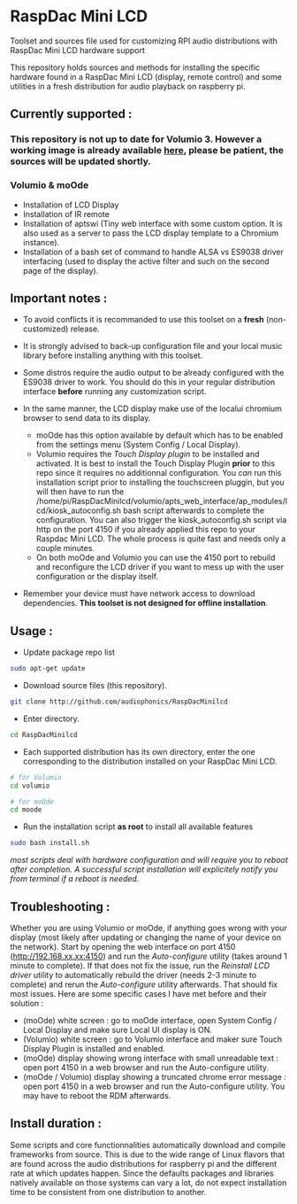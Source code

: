 # RaspDac Mini LCD
Toolset and sources file used for customizing RPI audio distributions with RaspDac Mini LCD  hardware support 

This repository holds sources and methods for installing the specific hardware found in a RaspDac Mini LCD (display, remote control) and some utilities in a fresh distribution for audio playback on raspberry pi. 

## Currently supported : 

### This repository is not up to date for Volumio 3. However a working image is already available [here](https://www.audiophonics.fr/en/blog-diy-audio/23-start-up-evo-raspdac-rasptouch-raspdac-mini-with-a-pre-configured-image.html#rdmlcd), please be patient, the sources will be updated shortly. 

### Volumio & moOde
* Installation of LCD Display
* Installation of IR remote
* Installation of aptswi (Tiny web interface with some custom option. It is also used as a server to pass the LCD display template to a Chromium instance).
* Installation of a bash set of command to handle ALSA vs ES9038 driver interfacing (used to display the active filter and such on the second page of the display). 
  
## Important notes : 
* To avoid conflicts it is recommanded to use this toolset on a **fresh** (non-customized) release. 

* It is strongly advised to back-up configuration file and your local music library before installing anything with this toolset.

* Some distros require the audio output to be already configured with the ES9038 driver to work. You should do this in your regular distribution interface **before** running any customization script.
* In the same manner, the LCD display make use of the localui chromium browser to send data to its display.
  * moOde has this option available by default which has to be enabled from the settings menu (System Config / Local Display).
  * Volumio requires the *Touch Display plugin* to be installed and activated. It is best to install the Touch Display Plugin **prior** to this repo since it requires no additionnal configuration. You *can* run this installation script prior to installing the touchscreen pluggin, but you will then have to run the /home/pi/RaspDacMinilcd/volumio/apts_web_interface/ap_modules/lcd/kiosk_autoconfig.sh bash script afterwards to complete the configuration. You can also trigger the kiosk_autoconfig.sh script via http on the port 4150 if you already applied this repo to your Raspdac Mini LCD. The whole process is quite fast and needs only a couple minutes. 
  * On both moOde and Volumio you can use the 4150 port to rebuild and reconfigure the LCD driver if you want to mess up with the user configuration or the display itself.  
* Remember your device must have network access to download dependencies. **This toolset is not designed for offline installation**.

## Usage : 

* Update package repo list
```bash
sudo apt-get update
```

* Download source files (this repository).
```bash
git clone http://github.com/audiophonics/RaspDacMinilcd
```
* Enter directory.
```bash
cd RaspDacMinilcd
```
* Each supported distribution has its own directory, enter the one corresponding to the distribution installed on your RaspDac Mini LCD. 
```bash
# for Volumio
cd volumio

# for moOde
cd moode

```
* Run the installation script **as root** to install all available features
```bash
sudo bash install.sh
```

*most scripts deal with hardware configuration and will require you to reboot after completion. A successful script installation will explicitely notify you from terminal if a reboot is needed.*


## Troubleshooting : 

Whether you are using Volumio or moOde, if anything goes wrong with your display (most likely after updating or changing the name of your device on the network). Start by opening the web interface on port 4150 (http://192.168.xx.xx:4150) and run the *Auto-configure* utility (takes around 1 minute to complete). If that does not fix the issue, run the *Reinstall LCD driver* utility to automatically rebuild the driver (needs 2-3 minute to complete) and rerun the *Auto-configure* utility afterwards. That should fix most issues.
Here are some specific cases I have met before and their solution :

* (moOde) white screen : go to moOde interface, open System Config / Local Display and make sure Local UI display is ON.
* (Volumio) white screen : go to Volumio interface and maker sure Touch Display Plugin is installed and enabled.
* (moOde) display showing wrong interface with small unreadable text  :  open port 4150 in a web browser and run the Auto-configure utility.
* (moOde / Volumio) display showing a truncated chrome error message : open port 4150 in a web browser and run the Auto-configure utility. You may have to reboot the RDM afterwards.

## Install duration :
Some scripts and core functionnalities automatically download and compile frameworks from source. This is due to the wide range of Linux flavors that are found across the audio distributions for raspberry pi and the different rate at which updates happen. Since the defaults packages and libraries natively available on those systems can vary a lot, do not expect installation time to be consistent from one distribution to another. 

